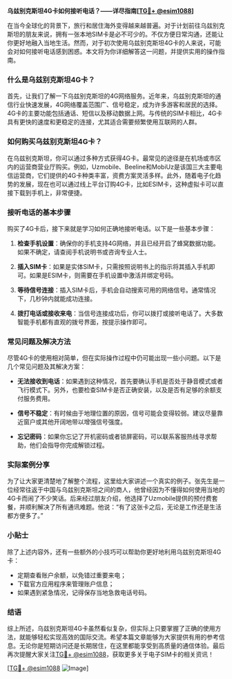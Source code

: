 **乌兹别克斯坦4G卡如何接听电话？——详尽指南[[TG💪+ @esim1088](https://t.me/s/esim1088)]**

在当今全球化的背景下，旅行和居住海外变得越来越普遍。对于计划前往乌兹别克斯坦的朋友来说，拥有一张本地SIM卡是必不可少的。不仅方便日常沟通，还能让你更好地融入当地生活。然而，对于初次使用乌兹别克斯坦4G卡的人来说，可能会对如何接听电话感到困惑。本文将为你详细解答这一问题，并提供实用的操作指南。

### 什么是乌兹别克斯坦4G卡？

首先，让我们了解一下乌兹别克斯坦的4G网络服务。近年来，乌兹别克斯坦的通信行业快速发展，4G网络覆盖范围广、信号稳定，成为许多游客和居民的选择。4G卡的主要功能包括通话、短信以及移动数据上网。与传统的SIM卡相比，4G卡具有更快的速度和更稳定的连接，尤其适合需要频繁使用互联网的人群。

### 如何购买乌兹别克斯坦4G卡？

在乌兹别克斯坦，你可以通过多种方式获得4G卡。最常见的途径是在机场或市区内的运营商营业厅购买。例如，Uzmobile、Beeline和MobiUz是该国三大主要电信运营商，它们提供的4G卡种类丰富，资费方案灵活多样。此外，随着电子化趋势的发展，现在也可以通过线上平台订购4G卡，比如ESIM卡，这种虚拟卡可以直接下载到手机上，非常便捷。

### 接听电话的基本步骤

购买了4G卡后，接下来就是学习如何正确地接听电话。以下是一些基本步骤：

1. **检查手机设置**：确保你的手机支持4G网络，并且已经开启了蜂窝数据功能。如果不确定，请查阅手机说明书或咨询专业人士。
   
2. **插入SIM卡**：如果是实体SIM卡，只需按照说明书上的指示将其插入手机即可。如果是ESIM卡，则需要在手机设置中激活并绑定号码。

3. **等待信号连接**：插入SIM卡后，手机会自动搜索可用的网络信号。通常情况下，几秒钟内就能成功连接。

4. **拨打电话或接收来电**：当信号连接成功后，你可以拨打或接听电话了。大多数智能手机都有直观的拨号界面，按提示操作即可。

### 常见问题及解决方法

尽管4G卡的使用相对简单，但在实际操作过程中仍可能出现一些小问题。以下是几个常见问题及其解决方案：

- **无法接收到电话**：如果遇到这种情况，首先要确认手机是否处于静音模式或者飞行模式下。另外，也要检查SIM卡是否正确安装，以及是否有足够的余额支付服务费用。

- **信号不稳定**：有时候由于地理位置的原因，信号可能会变得较弱。建议尽量靠近窗户或其他开阔地带以增强信号强度。

- **忘记密码**：如果你忘记了开机密码或者锁屏密码，可以联系客服热线寻求帮助，他们会指导你完成解锁过程。

### 实际案例分享

为了让大家更清楚地了解整个流程，这里给大家讲述一个真实的例子。张先生是一位经常往返于中国与乌兹别克斯坦之间的商人，他曾经因为不懂得如何使用当地的4G卡而闹了不少笑话。后来经过朋友介绍，他选择了Uzmobile提供的预付费套餐，并顺利解决了所有通讯难题。他说：“有了这张卡之后，无论是工作还是生活都方便多了。”

### 小贴士

除了上述内容外，还有一些额外的小技巧可以帮助你更好地利用乌兹别克斯坦4G卡：

- 定期查看账户余额，以免错过重要来电；
- 下载官方应用程序来管理账户信息；
- 如果遇到紧急情况，记得保存当地急救电话号码。

### 结语

综上所述，乌兹别克斯坦4G卡虽然看似复杂，但实际上只要掌握了正确的使用方法，就能够轻松实现高效的国际交流。希望本篇文章能够为大家提供有用的参考信息。无论你是短期访问还是长期居住，在这里都能享受到高质量的通信体验。最后再次提醒大家关注[TG💪+ @esim1088](https://t.me/s/esim1088)，获取更多关于电子SIM卡的相关资讯！

[[TG💪+ @esim1088](https://t.me/s/esim1088) ![Image](https://i.postimg.cc/4NQfJmqS/Snipaste-2025-05-13-00-14-12.png)]